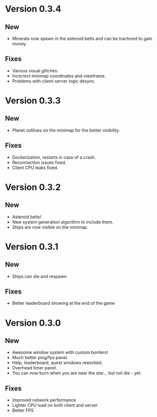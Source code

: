 # Version 0.3.4
## New
* Minerals now spawn in the asteroid belts and can be tractored to gain money.

## Fixes
* Various visual glitches.
* Incorrect minimap coordinates and viewframe.
* Problems with client-server logic desync.

# Version 0.3.3
## New
* Planet outlines on the minimap for the better visibility.

## Fixes
* Dockerization, restarts in case of a crash.
* Reconnection issues fixed.
* Client CPU leaks fixed.

# Version 0.3.2
## New
* Asteroid belts!
* New system generation algorithm to include them.
* Ships are now visible on the minimap.

# Version 0.3.1
## New
* Ships can die and respawn

## Fixes
* Better leaderboard showing at the end of the game

# Version 0.3.0
## New
* Awesome window system with custom borders!
* Much better ping/fps panel.
* Help, leaderboard, quest windows reworked.
* Overhead timer panel.
* You can now burn when you are near the star... but not die - yet.

## Fixes
* Improved network performance
* Lighter CPU load on both client and server
* Better FPS
